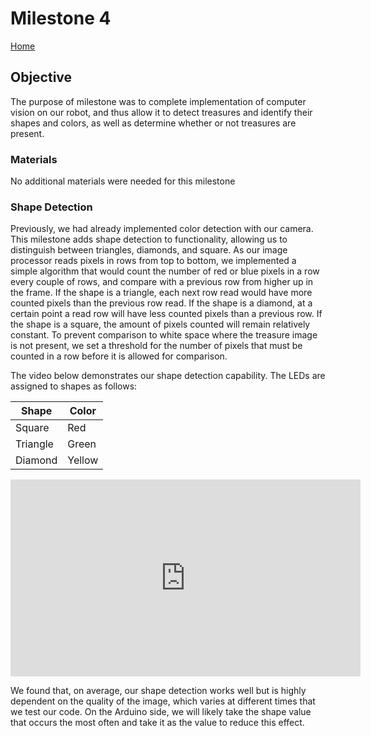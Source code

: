 # Milestone 4

[Home](./index.md)

## Objective
The purpose of milestone was to complete implementation of computer vision on our robot, and thus allow it to detect treasures and identify their shapes and colors, as well as determine whether or not treasures are present. 

### Materials
No additional materials were needed for this milestone

### Shape Detection
Previously, we had already implemented color detection with our camera. This milestone adds shape detection to functionality, allowing us to distinguish between triangles, diamonds, and square. As our image processor reads pixels in rows from top to bottom, we implemented a simple algorithm that would count the number of red or blue pixels in a row every couple of rows, and compare with a previous row from higher up in the frame. If the shape is a triangle, each next row read would have more counted pixels than the previous row read. If the shape is a diamond, at a certain point a read row will have less counted pixels than a previous row. If the shape is a square, the amount of pixels counted will remain relatively constant. To prevent comparison to white space where the treasure image is not present, we set a threshold for the number of pixels that must be counted in a row before it is allowed for comparison. 



The video below demonstrates our shape detection capability. The LEDs are assigned to shapes as follows:

| Shape            | Color    |
|------------------|----------|
| Square           | Red      |
| Triangle         | Green    |
| Diamond          | Yellow   |

<iframe width="560" height="315" src="https://www.youtube.com/embed/F9ZXnC7BIEg" frameborder="0" allow="accelerometer; autoplay; encrypted-media; gyroscope; picture-in-picture" allowfullscreen></iframe>

We found that, on average, our shape detection works well but is highly dependent on the quality of the image, which varies at different times that we test our code. On the Arduino side, we will likely take the shape value that occurs the most often and take it as the value to reduce this effect.
